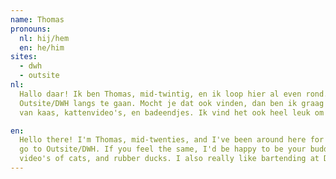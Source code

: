 ```yaml
---
name: Thomas
pronouns: 
  nl: hij/hem
  en: he/him
sites:
  - dwh
  - outsite
nl:
  Hallo daar! Ik ben Thomas, mid-twintig, en ik loop hier al even rond. Ik vond het in het begin best spannend om bij 
  Outsite/DWH langs te gaan. Mocht je dat ook vinden, dan ben ik graag je buddy bij een van onze activiteiten! Ik hou 
  van kaas, kattenvideo's, en badeendjes. Ik vind het ook heel leuk om bar te staan bij DWH! Zie ik je binnenkort?

en:
  Hello there! I'm Thomas, mid-twenties, and I've been around here for a while. In the beginning, I was a bit afraid to 
  go to Outsite/DWH. If you feel the same, I'd be happy to be your buddy for one of our activities! I love cheese, 
  video's of cats, and rubber ducks. I also really like bartending at DWH. See you soon?
---
```


